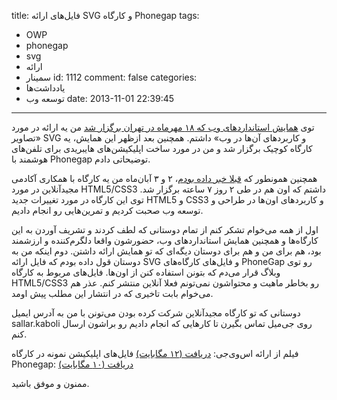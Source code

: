 title: فایل‌های ارائه SVG و کارگاه‌ Phonegap
tags:
  - OWP
  - phonegap
  - svg
  - ارائه
  - سمینار
id: 1112
comment: false
categories:
  - یاد‌داشت‌ها
  - توسعه وب
date: 2013-11-01 22:39:45
---

توی [همایش استانداردهای وب که ۱۸ مهرماه در تهران برگزار شد](http://www.owp.ir/) من یه ارائه در مورد «تصاویر SVG و کاربردهای آن‌ها در وب» داشتم. همچنین بعد ازظهر این همایش، یه کارگاه کوچیک برگزار شد و من در مورد ساخت اپلیکیشن‌های هایبریدی برای تلفن‌های هوشمند با Phonegap توضیحاتی دادم.

همچنین همونطور که [قبلا خبر داده بودم](http://sallar.me/1392/07/11/html5-and-css3-workshop/ "کارگاه آموزش HTML5، CSS3 و تایپوگرافی در وب")، ۲ و ۳ آبان‌ماه من یه کارگاه با همکاری آکادمی مجیدآنلاین در مورد HTML5/CSS3 داشتم که اون هم در طی ۲ روز ۷ ساعته برگزار شد. توی این کارگاه در مورد تغییرات جدید HTML5 و CSS3 و کاربردهای اون‌ها در طراحی و توسعه وب صحبت کردیم و تمرین‌هایی رو انجام دادیم.

اول از همه می‌خوام تشکر کنم از تمام دوستانی که لطف کردند و تشریف آوردن به این کارگاه‌ها و همچنین همایش استانداردهای وب، حضورشون واقعا دلگرم‌کننده و ارزشمند بود، هم برای من و هم برای دوستان دیگه‌ای که تو همایش ارائه داشتن. دوم اینکه من به دوستان قول داده بودم که فایل ارائه SVG و فایل‌های کارگاه‌های PhoneGap رو توی وبلاگ قرار می‌دم که بتونن استفاده کنن از اون‌ها. فایل‌های مربوط به کارگاه HTML5/CSS3 رو بخاطر ماهیت و محتواشون نمی‌تونم فعلا آنلاین منتشر کنم. عذر هم می‌خوام بابت تاخیری که در انتشار این مطلب پیش اومد.

دوستانی که تو کارگاه مجیدآنلاین شرکت کرده بودن می‌تونن با من به آدرس ایمیل sallar.kaboli روی جی‌میل تماس بگیرن تا کارهایی که انجام دادیم رو براشون ارسال کنم.

فیلم از ارائه اس‌وی‌جی: [دریافت (۱۲ مگابایت)](https://dl.dropboxusercontent.com/u/16657557/slides-final.mov)
فایل‌های اپلیکیشن نمونه در کارگاه Phonegap: [دریافت (۱۰ مگابایت)](http://cl.ly/SGeG)

ممنون و موفق باشید.